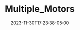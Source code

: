 ---
weight: 999
title: "Multiple_Motors"
description: ""
icon: "article"
date: "2023-11-30T17:23:38-05:00"
lastmod: "2023-11-30T17:23:38-05:00"
draft: true
toc: true
---
